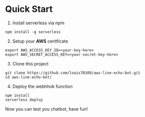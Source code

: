 # Quick Start

1. Install serverless via npm

```bash=
npm install -g serverless
```

2. Setup your **AWS** ceritficate

```bash=
export AWS_ACCESS_KEY_ID=<your-key-here>
export AWS_SECRET_ACCESS_KEY=<your-secret-key-here>
```

3. Clone this project

```bash=
git clone https://github.com/louis70109/aws-line-echo-bot.git
cd aws-line-echo-bot/
```

4. Deploy the webhhok function

```bash=
npm install
serverless deploy
```

Now you can test you chatbot, have fun!
